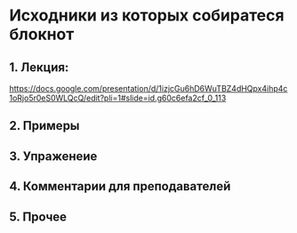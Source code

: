 # Исходники из которых собиратеся блокнот


## 1. Лекция:

https://docs.google.com/presentation/d/1izjcGu6hD6WuTBZ4dHQpx4ihp4c1oRjo5r0eS0WLQcQ/edit?pli=1#slide=id.g60c6efa2cf_0_113

## 2. Примеры


## 3. Упраженеие


## 4. Комментарии для преподавателей

## 5. Прочее